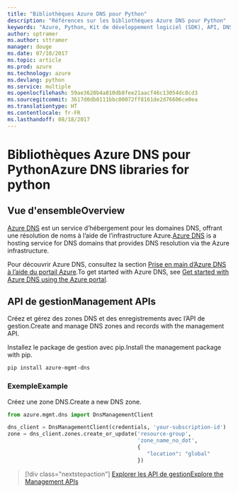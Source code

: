 ```yaml
---
title: "Bibliothèques Azure DNS pour Python"
description: "Références sur les bibliothèques Azure DNS pour Python"
keywords: "Azure, Python, Kit de développement logiciel (SDK), API, DNS"
author: sptramer
ms.author: sttramer
manager: douge
ms.date: 07/10/2017
ms.topic: article
ms.prod: azure
ms.technology: azure
ms.devlang: python
ms.service: multiple
ms.openlocfilehash: 59ae3628b4a810db8fee21aacf46c13054dc8cd3
ms.sourcegitcommit: 3617d0db0111bbc00072ff8161de2d76606ce0ea
ms.translationtype: HT
ms.contentlocale: fr-FR
ms.lasthandoff: 08/18/2017
---
```

# <a name="azure-dns-libraries-for-python"></a><span data-ttu-id="2e381-104">Bibliothèques Azure DNS pour Python</span><span class="sxs-lookup"><span data-stu-id="2e381-104">Azure DNS libraries for python</span></span>

## <a name="overview"></a><span data-ttu-id="2e381-105">Vue d'ensemble</span><span class="sxs-lookup"><span data-stu-id="2e381-105">Overview</span></span>

<span data-ttu-id="2e381-106">[Azure DNS](/azure/dns/dns-overview) est un service d’hébergement pour les domaines DNS, offrant une résolution de noms à l’aide de l’infrastructure Azure.</span><span class="sxs-lookup"><span data-stu-id="2e381-106">[Azure DNS](/azure/dns/dns-overview) is a hosting service for DNS domains that provides DNS resolution via the Azure infrastructure.</span></span>

<span data-ttu-id="2e381-107">Pour découvrir Azure DNS, consultez la section [Prise en main d’Azure DNS à l’aide du portail Azure](/azure/dns/dns-getstarted-portal).</span><span class="sxs-lookup"><span data-stu-id="2e381-107">To get started with Azure DNS, see [Get started with Azure DNS using the Azure portal](/azure/dns/dns-getstarted-portal).</span></span>

## <a name="management-apis"></a><span data-ttu-id="2e381-108">API de gestion</span><span class="sxs-lookup"><span data-stu-id="2e381-108">Management APIs</span></span>

<span data-ttu-id="2e381-109">Créez et gérez des zones DNS et des enregistrements avec l’API de gestion.</span><span class="sxs-lookup"><span data-stu-id="2e381-109">Create and manage DNS zones and records with the management API.</span></span>

<span data-ttu-id="2e381-110">Installez le package de gestion avec pip.</span><span class="sxs-lookup"><span data-stu-id="2e381-110">Install the management package with pip.</span></span>

```bash
pip install azure-mgmt-dns
```

### <a name="example"></a><span data-ttu-id="2e381-111">Exemple</span><span class="sxs-lookup"><span data-stu-id="2e381-111">Example</span></span>

<span data-ttu-id="2e381-112">Créez une zone DNS.</span><span class="sxs-lookup"><span data-stu-id="2e381-112">Create a new DNS zone.</span></span>

```python
from azure.mgmt.dns import DnsManagementClient

dns_client = DnsManagementClient(credentials, 'your-subscription-id')
zone = dns_client.zones.create_or_update('resource-group',
                                         'zone_name_no_dot',
                                         {
                                            "location": "global"
                                         })

```

> [!div class="nextstepaction"]
> [<span data-ttu-id="2e381-113">Explorer les API de gestion</span><span class="sxs-lookup"><span data-stu-id="2e381-113">Explore the Management APIs</span></span>](/python/api/overview/azure/dns/managementlibrary)
